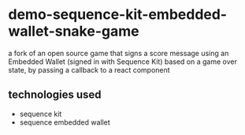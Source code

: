 # demo-sequence-kit-embedded-wallet-snake-game
a fork of an open source game that signs a score message using an Embedded Wallet (signed in with Sequence Kit) based on a game over state, by passing a callback to a react component

## technologies used
- sequence kit
- sequence embedded wallet

